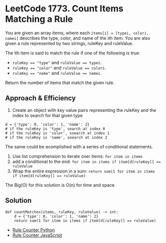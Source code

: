 # LeetCode 1773. Count Items Matching a Rule
You are given an array items, where each `items[i] = [typei, colori, namei]` describes the type, color, and name of the ith item. You are also given a rule represented by two strings, ruleKey and ruleValue.

The ith item is said to match the rule if one of the following is true:
- `ruleKey == "type"` and `ruleValue == typei`.
- `ruleKey == "color"` and `ruleValue == colori`.
- `ruleKey == "name"` and `ruleValue == namei`.

Return the number of items that match the given rule.

## Approach & Efficiency
1. Create an object with key value pairs representing the ruleKey and the index to search for that given type
```
d = {'type': 0, 'color': 1, 'name': 2}
# if the ruleKey is 'type', search at index 0
# if the ruleKey is 'color', soearch at index 1
# if the ruleKey is 'name', soearch at index 2
```
The same could be acomplished with a series of conditional statements.
1. Use list comprehension to iterate over items: `for item in items`
1. add a conditional to the end: `for item in items if item[d[ruleKey]] == ruleValue`
1. Wrap the entire expression in a sum: `return sum(1 for item in items if item[d[ruleKey]] == ruleValue)`

The Big(O) for this solution is O(n) for time and space.

## Solution
```
def countMatches(items, ruleKey, ruleValue) -> int:
    d = {'type': 0, 'color': 1, 'name': 2}
    return sum(1 for item in items if item[d[ruleKey]] == ruleValue)

```

- [Rule Counter Python](./rule_counter.py)
- [Rule Counter JavaScript](../../../../javascript/arrays/ruleCounter/README.md)